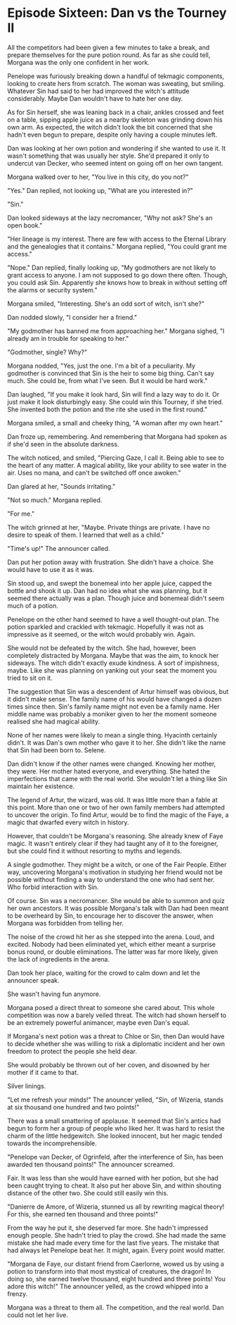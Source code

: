 # Episode Sixteen: Dan vs the Tourney II

All the competitors had been given a few minutes to take a break, and prepare themselves for the pure potion round. As far as she could tell, Morgana was the only one confident in her work.

Penelope was furiously breaking down a handful of tekmagic components, looking to create hers from scratch. The woman was sweating, but smiling. Whatever Sin had said to her had improved the witch's attitude considerably. Maybe Dan wouldn't have to hate her one day.

As for Sin herself, she was leaning back in a chair, ankles crossed and feet on a table, sipping apple juice as a nearby skeleton was grinding down his own arm. As expected, the witch didn't look the bit concerned that she hadn't even begun to prepare, despite only having a couple minutes left.

Dan was looking at her own potion and wondering if she wanted to use it. It wasn't something that was usually her style. She'd prepared it only to undercut van Decker, who seemed intent on going off on her own tangent.

Morgana walked over to her, "You live in this city, do you not?"

"Yes." Dan replied, not looking up, "What are you interested in?"

"Sin."

Dan looked sideways at the lazy necromancer, "Why not ask? She's an open book."

"Her lineage is my interest. There are few with access to the Eternal Library and the genealogies that it contains." Morgana replied, "You could grant me access."

"Nope." Dan replied, finally looking up, "My godmothers are not likely to grant access to anyone. I am not supposed to go down there often. Though, you could ask Sin. Apparently she knows how to break in without setting off the alarms or security system."

Morgana smiled, "Interesting. She's an odd sort of witch, isn't she?"

Dan nodded slowly, "I consider her a friend."

"My godmother has banned me from approaching her." Morgana sighed, "I already am in trouble for speaking to her."

"Godmother, single? Why?"

Morgana nodded, "Yes, just the one. I'm a bit of a peculiarity. My godmother is convinced that Sin is the heir to some big thing. Can't say much. She could be, from what I've seen. But it would be hard work."

Dan laughed, "If you make it look hard, Sin will find a lazy way to do it. Or just make it look disturbingly easy. She could win this Tourney, if she tried. She invented both the potion and the rite she used in the first round."

Morgana smiled, a small and cheeky thing, "A woman after my own heart."

Dan froze up, remembering. And remembering that Morgana had spoken as if she'd seen in the absolute darkness.

The witch noticed, and smiled, "Piercing Gaze, I call it. Being able to see to the heart of any matter. A magical ability, like your ability to see water in the air. Uses no mana, and can't be switched off once awoken."

Dan glared at her, "Sounds irritating."

"Not so much." Morgana replied.

"For me."

The witch grinned at her, "Maybe. Private things are private. I have no desire to speak of them. I learned that well as a child."

"Time's up!" The announcer called.

Dan put her potion away with frustration. She didn't have a choice. She would have to use it as it was.

Sin stood up, and swept the bonemeal into her apple juice, capped the bottle and shook it up. Dan had no idea what she was planning, but it seemed there actually was a plan. Though juice and bonemeal didn't seem much of a potion.

Penelope on the other hand seemed to have a well thought-out plan. The potion sparkled and crackled with tekmagic. Hopefully it was not as impressive as it seemed, or the witch would probably win. Again.

She would not be defeated by the witch. She had, however, been completely distracted by Morgana. Maybe that was the aim, to knock her sideways. The witch didn't exactly exude kindness. A sort of impishness, maybe. Like she was planning on yanking out your seat the moment you tried to sit on it.

The suggestion that Sin was a descendent of Artur himself was obvious, but it didn't make sense. The family name of his would have changed a dozen times since then. Sin's family name might not even be a family name. Her middle name was probably a moniker given to her the moment someone realised she had magical ability.

None of her names were likely to mean a single thing. Hyacinth certainly didn't. It was Dan's own mother who gave it to her. She didn't like the name that Sin had been born to. Selene.

Dan didn't know if the other names were changed. Knowing her mother, they were. Her mother hated everyone, and everything. She hated the imperfections that came with the real world. She wouldn't let a thing like Sin maintain her existence.

The legend of Artur, the wizard, was old. It was little more than a fable at this point. More than one or two of her own family members had attempted to uncover the origin. To find Artur, would be to find the magic of the Faye, a magic that dwarfed every witch in history.

However, that couldn't be Morgana's reasoning. She already knew of Faye magic. It wasn't entirely clear if they had taught any of it to the foreigner, but she could find it without resorting to myths and legends.

A single godmother. They might be a witch, or one of the Fair People. Either way, uncovering Morgana's motivation in studying her friend would not be possible without finding a way to understand the one who had sent her. Who forbid interaction with Sin.

Of course. Sin was a necromancer. She would be able to summon and quiz her own ancestors. It was possible Morgana's talk with Dan had been meant to be overheard by Sin, to encourage her to discover the answer, when Morgana was forbidden from telling her.

The noise of the crowd hit her as she stepped into the arena. Loud, and excited. Nobody had been eliminated yet, which either meant a surprise bonus round, or double eliminations. The latter was far more likely, given the lack of ingredients in the arena.

Dan took her place, waiting for the crowd to calm down and let the announcer speak.

She wasn't having fun anymore.

Morgana posed a direct threat to someone she cared about. This whole competition was now a barely veiled threat. The witch had shown herself to be an extremely powerful animancer, maybe even Dan's equal.

If Morgana's next potion was a threat to Chloe or Sin, then Dan would have to decide whether she was willing to risk a diplomatic incident and her own freedom to protect the people she held dear.

She would probably be thrown out of her coven, and disowned by her mother if it came to that.

Silver linings.

"Let me refresh your minds!" The anouncer yelled, "Sin, of Wizeria, stands at six thousand one hundred and two points!"

There was a small smattering of applause. It seemed that Sin's antics had begun to form her a group of people who liked her. It was hard to resist the charm of the little hedgewitch. She looked innocent, but her magic tended towards the incomprehensible.

"Penelope van Decker, of Ogrinfeld, after the interference of Sin, has been awarded ten thousand points!" The announcer screamed.

Fair. It was less than she would have earned with her potion, but she had been caught trying to cheat. It also put her above Sin, and within shouting distance of the other two. She could still easily win this.

"Danierre de Amore, of Wizeria, stunned us all by rewriting magical theory! For this, she earned ten thousand and three points!"

From the way he put it, she deserved far more. She hadn't impressed enough people. She hadn't tried to play the crowd. She had made the same mistake she had made every time for the last five years. The mistake that had always let Penelope beat her. It might, again. Every point would matter.

"Morgana de Faye, our distant friend from Caerlorne, wowed us by using a potion to transform into that most mystical of creatures, the dragon! In doing so, she earned twelve thousand, eight hundred and three points! You adore this witch!" The announcer yelled, as the crowd whipped into a frenzy.

Morgana was a threat to them all. The competition, and the real world. Dan could not let her live.
